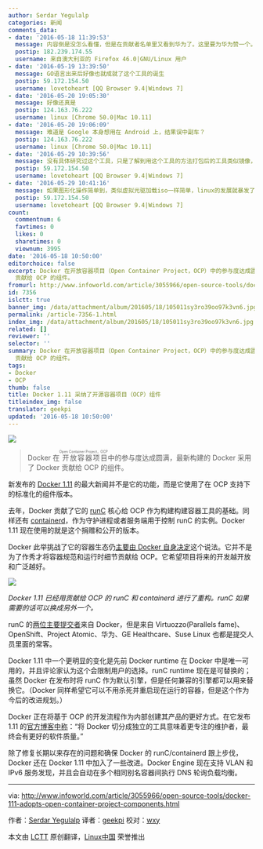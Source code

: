 ```yaml
---
author: Serdar Yegulalp
categories: 新闻
comments_data:
- date: '2016-05-18 11:39:53'
  message: 内容倒是没怎么看懂，但是在贡献者名单里又看到华为了。这里要为华为赞一个。经常能在著名的开源项目里看到华为的身影～
  postip: 182.239.174.55
  username: 来自澳大利亚的 Firefox 46.0|GNU/Linux 用户
- date: '2016-05-19 13:39:50'
  message: GO语言出来后好像也就成就了这个工具的诞生
  postip: 59.172.154.50
  username: lovetoheart [QQ Browser 9.4|Windows 7]
- date: '2016-05-20 19:05:30'
  message: 好像还真是
  postip: 124.163.76.222
  username: linux [Chrome 50.0|Mac 10.11]
- date: '2016-05-20 19:06:09'
  message: 难道是 Google 本身想用在 Android 上，结果误中副车？
  postip: 124.163.76.222
  username: linux [Chrome 50.0|Mac 10.11]
- date: '2016-05-29 10:39:56'
  message: 没有具体研究过这个工具，只是了解到用这个工具的方法打包后的工具类似镜像，如果用在linux上，让这个方法代替包管理，所有的软件打包成镜像自带所需要的依赖或者串联镜像形成一种大型执行体镜像组，哪么linux包管理就离统一标准不远了
  postip: 59.172.154.50
  username: lovetoheart [QQ Browser 9.4|Windows 7]
- date: '2016-05-29 10:41:16'
  message: 如果图形化操作简单到，类似虚拟光驱加载iso一样简单，linux的发展就暴发了
  postip: 59.172.154.50
  username: lovetoheart [QQ Browser 9.4|Windows 7]
count:
  commentnum: 6
  favtimes: 0
  likes: 0
  sharetimes: 0
  viewnum: 3995
date: '2016-05-18 10:50:00'
editorchoice: false
excerpt: Docker 在开放容器项目（Open Container Project，OCP）中的参与度达成圆满，最新构建的 Docker 采用了 Docker
  贡献给 OCP 的组件。
fromurl: http://www.infoworld.com/article/3055966/open-source-tools/docker-111-adopts-open-container-project-components.html
id: 7356
islctt: true
banner_img: /data/attachment/album/201605/18/105011sy3ro39oo97k3vn6.jpg
permalink: /article-7356-1.html
index_img: /data/attachment/album/201605/18/105011sy3ro39oo97k3vn6.jpg.thumb.jpg
related: []
reviewer: ''
selector: ''
summary: Docker 在开放容器项目（Open Container Project，OCP）中的参与度达成圆满，最新构建的 Docker 采用了 Docker
  贡献给 OCP 的组件。
tags:
- Docker
- OCP
thumb: false
title: Docker 1.11 采纳了开源容器项目（OCP）组件
titleindex_img: false
translator: geekpi
updated: '2016-05-18 10:50:00'
---
```


![](/data/attachment/album/201605/18/105011sy3ro39oo97k3vn6.jpg)



> 
> Docker 在<ruby> 开放容器项目 <rp>  （ </rp> <rt>  Open Container Project，OCP </rt> <rp>  ） </rp></ruby>中的参与度达成圆满，最新构建的 Docker 采用了 Docker 贡献给 OCP 的组件。
> 
> 
> 


新发布的 [Docker 1.11](https://blog.docker.com/2016/04/docker-engine-1-11-runc/) 的最大新闻并不是它的功能，而是它使用了在 OCP 支持下的标准化的组件版本。


去年，Docker 贡献了它的 [runC](http://runc.io/) 核心给 OCP 作为构建构建容器工具的基础。同样还有 [containerd](https://containerd.tools/)，作为守护进程或者服务端用于控制 runC 的实例。Docker 1.11 现在使用的就是这个捐赠和公开的版本。


Docker 此举挑战了它的容器生态仍[主要由 Docker 自身决定](http://www.infoworld.com/article/2876801/application-virtualization/docker-reorganization-grows-up.html)这个说法。它并不是为了作秀才将容器规范和运行时细节贡献给 OCP。它希望项目将来的开发越开放和广泛越好。


![](/data/attachment/album/201605/18/105018gj53xjprlj8pko8w.png)


*Docker 1.11 已经用贡献给 OCP 的 runC 和 containerd 进行了重构。runC 如果需要的话可以换成另外一个。*


runC 的[两位主要提交者](https://github.com/opencontainers/runc/graphs/contributors)来自 Docker，但是来自 Virtuozzo(Parallels fame)、OpenShift、Project Atomic、华为、GE Healthcare、Suse Linux 也都是提交人员里面的常客。


Docker 1.11 中一个更明显的变化是先前 Docker runtime 在 Docker 中是唯一可用的，并且评论家认为这个会限制用户的选择。runC runtime 现在是可替换的；虽然 Docker 在发布时将 runC 作为默认引擎，但是任何兼容的引擎都可以用来替换它。（Docker 同样希望它可以不用杀死并重启现在运行的容器，但是这个作为今后的改进规划。）


Docker 正在将基于 OCP 的开发流程作为内部创建其产品的更好方式。在它发布 1.11 的[官方博客中称](https://blog.docker.com/2016/04/docker-engine-1-11-runc/)：“将 Docker 切分成独立的工具意味着更专注的维护者，最终会有更好的软件质量。”


除了修复长期以来存在的问题和确保 Docker 的 runC/containerd 跟上步伐，Docker 还在 Docker 1.11 中加入了一些改进。Docker Engine 现在支持 VLAN 和 IPv6 服务发现，并且会自动在多个相同别名容器间执行 DNS 轮询负载均衡。




---


via: <http://www.infoworld.com/article/3055966/open-source-tools/docker-111-adopts-open-container-project-components.html>


作者：[Serdar Yegulalp](http://www.infoworld.com/author/Serdar-Yegulalp/) 译者：[geekpi](https://github.com/geekpi) 校对：[wxy](https://github.com/wxy)


本文由 [LCTT](https://github.com/LCTT/TranslateProject) 原创翻译，[Linux中国](https://linux.cn/) 荣誉推出